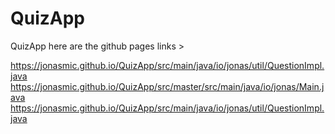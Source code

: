 # QuizApp
QuizApp
here are the github pages links >

https://jonasmic.github.io/QuizApp/src/main/java/io/jonas/util/QuestionImpl.java
https://jonasmic.github.io/QuizApp/src/master/src/main/java/io/jonas/Main.java
https://jonasmic.github.io/QuizApp/src/main/java/io/jonas/util/QuestionImpl.java

